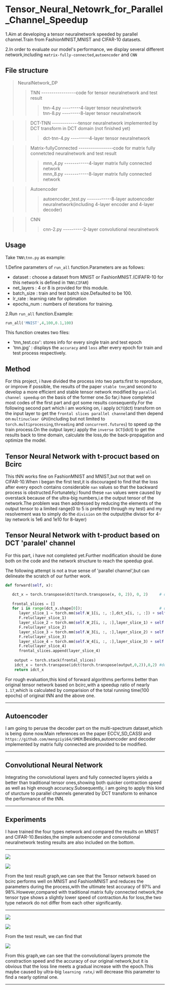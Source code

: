 # Tensor_Neural_Netowrk_for_Parallel_Channel_Speedup
1.Aim at developing a tensor neuralnetwork speeded by parallel channel.Train from FashionMNIST,MNIST and CIFAR-10 datasets.  

2.In order to evaluate our model's performance, we display several different network,including `matrix-fully-connected`,`autoencoder` and `CNN`   

##  File structure
> NeuralNetwork_DP
>> TNN -----------------code for tensor neuralnetwork and test result
>>> tnn-4.py  ---------4-layer tensor neuralnetwork <br>
>>> tnn-8.py  ---------8-layer tensor neuralnetwork <br>

>>  DCT-TNN -------------tensor neuralnetwork implemented by DCT transform in DCT domain (not finished yet)
>>> dct-tnn-4.py  ---------4-layer tensor neuralnetwork <br>

>> Matrix-fullyConnected -----------------code for matrix fully connetcted neuralnetwork and test result
>>>  mnn_4.py ------------4-layer matrix fully connected network <br>
>>>  mnn_8.py ------------8-layer matrix fully connected network <br>

>> Autoencoder
>>> autoencoder_test.py ------------8-layer autoencoder neuralnetwork(including 4-layer encoder and 4-layer decoder)

>> CNN
>>> cnn-2.py  ----------2-layer convolutional neuralnetwork

## Usage
Take `TNN\tnn.py` as example:  

1.Define parameters of `run_all` function.Parameters are as follows:  
  * dataset : choose a dataset from MNIST or FashionMNIST.(CIFAFR-10 for this network is defined in `TNN\CIFAR`)
  * net_layers : 4 or 8 is provided for this module.
  * batch_size : train and test batch size.Defaulted to be 100.
  * lr_rate : learning rate for optimation
  * epochs_num : numbers of iterations for training.

2.Run `run_all` function.Example:  
  ```python
  run_all('MNIST',4,100,0.1,100)
  ```
  This function creates two files:
  * 'tnn_test.csv': stores info for every single train and test epoch
  * 'tnn.jpg' : displays the `accuracy` and `loss` after every epoch for train and test process respectively.
 
##  Method
For this project, i have divided the process into two parts:first to reproduce, or improve if possible, the results of the paper `stable tnn`;and second to develop a more efficient and stable tensor network modified by `parallel channel speedup` on the basis of the former one.So far,i have completed most codes of the first part and got some results consequently.For the following second part which i am working on, i apply `DCT`(dct) transform on the input layer to get the `frontal slices parallel channel`and then depend on `multinuclear GPU`(including but not limited to `torch.multiprocessing`,`threading` and `concurrent.futures`) to speed up the  train process.On the output layer,i apply the `inverse DCT`(idct) to get the results back to time domain, calculate the loss,do the back-propagation and optimize the model.

## Tensor Neural Network with t-procuct based on Bcirc
This tNN works fine on FashionMNIST and MNIST,but not that well on CIFAR-10.When i began the first test,it is discouraged to find that the loss after every epoch contains considerable `nan` values so that the backward process is obstructed.Fortunately,i found these `nan` values were caused by overstack because of the ultra-big numbers,i.e the output tensor of the network.The problem was then addressed by reducing the elements of the output tensor to a limited range(0 to 5 is preferred through my test) and my resolvement was to simply do the `division` on the output(the divisor for 4-lay network is 1e6 and 1e10 for 8-layer) 

## Tensor Neural Network with t-product based on DCT 'paralel' channel
For this part, i have not completed yet.Further modification should be done both on the code and the network structure to reach the speedup goal.  

The following attempt is not a true sense of 'parallel channel',but can delineate the scratch of our further work.
```python
def forward(self, x):

   dct_x = torch.transpose(dct(torch.transpose(x, 0, 2)), 0, 2)     # do the DCT transform along the third dimension
   
   frontal_slices = []
   for i in range(dct_x.shape[0]):                                  # do the fraontal-slice-wise matrix multiplication
      layer_slice_1 = torch.mm(self.W_1[i, :, :],dct_x[i, :, :]) + self.B_1[i, :, :]
      F.relu(layer_slice_1)
      layer_slice_2 = torch.mm(self.W_2[i, :, :],layer_slice_1) + self.B_2[i, :, :]
      F.relu(layer_slice_2)
      layer_slice_3 = torch.mm(self.W_3[i, :, :],layer_slice_2) + self.B_3[i, :, :]
      F.relu(layer_slice_3)
      layer_slice_4 = torch.mm(self.W_4[i, :, :],layer_slice_3) + self.B_4[i, :, :]
      F.relu(layer_slice_4)
      frontal_slices.append(layer_slice_4)
      
    output = torch.stack(frontal_slices)
    idct_x = torch.transpose(idct(torch.transpose(output,0,2)),0,2) #do the inverse DCT transform 
    return idct_x

```
For rough evaluation,this kind of forward algorithms performs better than original tensor network based on bcirc,with a speedup ratio of nearly `1.17`,which is calculated by comparision of the total running time(100 epochs) of original tNN and the above one. 
***

## Autoencoder
I am going to peruse the decoder part on the multi-spectrum dataset,which is being done now.Main references on the paper ECCV_SD_CASSI and `https://github.com/mengziyi64/SMEM`.Besides,autoencoder and decoder implemented by matrix fully connected are provided to be modified.
***

## Convolutional Neural Network
Integrating the convolutional layers and fully connected layers yields a better than traditional tensor ones,showing both quicker contraction speed as well as high enough accuracy.Subsequently, i am going to apply this kind of sturcture to parallel channels generated by DCT transform to enhance the performance of the tNN.
***

## Experiments
I have trained the four types network and compared the results on MNIST and CIFAR-10.Besides,the simple autoencoder and convolutional neuralnetwork testing results are also included on the bottom. 
***

![](https://github.com/hust512/Homomorphic_CP_Tensor_Dcomposition/raw/master/Tensor_NeuralNetwork/MNIST_loss.png)

![](https://github.com/hust512/Homomorphic_CP_Tensor_Dcomposition/raw/master/Tensor_NeuralNetwork/MNIST_acc.png)

From the test result graph,we can see that the Tensor network based on bcirc performs well on MNIST and FashionMNIST and reduces the parameters during the process,with the ultimate test accuracy of 97% and 98%.However,compared with traditional matrix fully connected network,the tensor type shows a slightly lower speed of contraction.As for loss,the two type network do not differ from each other significantly.  
***

![](https://github.com/hust512/Homomorphic_CP_Tensor_Dcomposition/raw/master/Tensor_NeuralNetwork/cifar10_loss.PNG)

![](https://github.com/hust512/Homomorphic_CP_Tensor_Dcomposition/raw/master/Tensor_NeuralNetwork/cifar10_acc.PNG)

From the test result, we can find that 


![](https://github.com/hust512/Homomorphic_CP_Tensor_Dcomposition/raw/master/Tensor_NeuralNetwork/NeuralNetwork_DP/CNN/cnn_res.png)

From this graph,we can see that the convolutional layers promote the constraction speed and the accuracy of our original network,but it is obvious that the loss line meets a gradual increase with the epoch.This maybe caused by ultra-big `learning rate`,i will decrease this parameter to find a nearly optimal one.
***

